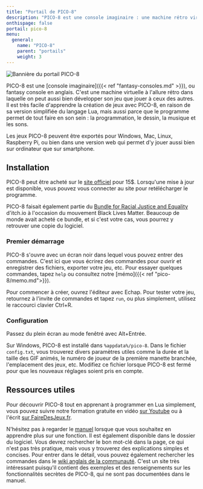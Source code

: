 ```yaml
---
title: "Portail de PICO-8"
description: "PICO-8 est une console imaginaire : une machine rétro virtuelle dans laquelle on peut aussi bien développer son jeu que jouer à ceux des autres."
onthispage: false
portail: pico-8
menu:
  general:
    name: "PICO-8"
    parent: "portails"
    weight: 3
---
```


![Bannière du portail PICO-8](/pico-8/banniere.png)

PICO-8 est une [console imaginaire]({{< ref "fantasy-consoles.md" >}}), ou fantasy console en anglais. C'est une machine virtuelle à l'allure rétro dans laquelle on peut aussi bien développer son jeu que jouer à ceux des autres. Il est très facile d'apprendre la création de jeux avec PICO-8, en raison de sa version simplifiée du langage Lua, mais aussi parce que le programme permet de tout faire en son sein : la programmation, le dessin, la musique et les sons.

Les jeux PICO-8 peuvent être exportés pour Windows, Mac, Linux, Raspberry Pi, ou bien dans une version web qui permet d'y jouer aussi bien sur ordinateur que sur smartphone.

## Installation

PICO-8 peut être acheté sur le [site officiel](https://www.lexaloffle.com/pico-8.php) pour 15$. Lorsqu'une mise à jour est disponible, vous pouvez vous connecter au site pour retélécharger le programme.

PICO-8 faisait également partie du [Bundle for Racial Justice and Equality](https://itch.io/b/520/bundle-for-racial-justice-and-equality) d'itch.io à l'occasion du mouvement Black Lives Matter. Beaucoup de monde avait acheté ce bundle, et si c'est votre cas, vous pourrez y retrouver une copie du logiciel.

### Premier démarrage

PICO-8 s'ouvre avec un écran noir dans lequel vous pouvez entrer des commandes. C'est ici que vous écrirez des commandes pour ouvrir et enregistrer des fichiers, exporter votre jeu, etc. Pour essayer quelques commandes, tapez `help` ou consultez notre [mémo]({{< ref "pico-8/memo.md">}}).

Pour commencer à créer, ouvrez l'éditeur avec Echap. Pour tester votre jeu, retournez à l'invite de commandes et tapez `run`, ou plus simplement, utilisez le raccourci clavier Ctrl+R.

### Configuration

Passez du plein écran au mode fenêtré avec Alt+Entrée.

Sur Windows, PICO-8 est installé dans `%appdata%/pico-8`. Dans le fichier `config.txt`, vous trouverez divers paramètres utiles comme la durée et la taille des GIF animés, le numéro de joueur de la première manette branchée, l'emplacement des jeux, etc. Modifiez ce fichier lorsque PICO-8 est fermé pour que les nouveaux réglages soient pris en compte.

## Ressources utiles

Pour découvrir PICO-8 tout en apprenant à programmer en Lua simplement, vous pouvez suivre notre formation gratuite en vidéo [sur Youtube](https://www.youtube.com/playlist?list=PLHKUrXMrDS5t3ibCCh412ZAy0slIv3jeE) ou à l'écrit [sur FaireDesJeux.fr](https://fairedesjeux.fr/pico-8/).

N'hésitez pas à regarder le [manuel](https://www.lexaloffle.com/pico-8.php?page=manual) lorsque que vous souhaitez en apprendre plus sur une fonction. Il est également disponible dans le dossier du logiciel. Vous devrez rechercher le bon mot-clé dans la page, ce qui n'est pas très pratique, mais vous y trouverez des explications simples et concises. Pour entrer dans le détail, vous pouvez également rechercher les commandes dans le [wiki anglais de la communauté](https://pico-8.fandom.com/wiki/Pico-8_Wikia). C'est un site très intéressant puisqu'il contient des exemples et des renseignements sur les fonctionnalités secrètes de PICO-8, qui ne sont pas documentées dans le manuel.

